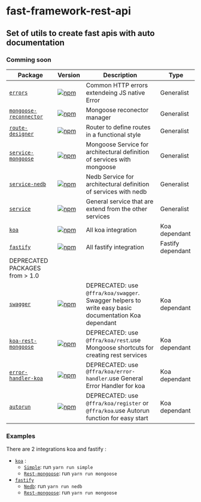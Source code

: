 # fast-framework-rest-api

## Set of utils to create fast apis with auto documentation

### Comming soon

| Package                                                  | Version                                                                                                                                           | Description                                                                                          | Type              |
| -------------------------------------------------------- | ------------------------------------------------------------------------------------------------------------------------------------------------- | ---------------------------------------------------------------------------------------------------- | ----------------- |
| [`errors`](/packages/errors)                             | [![npm](https://img.shields.io/npm/v/@ffra/errors.svg?style=flat-square)](https://www.npmjs.com/package/@ffra/errors)                             | Common HTTP errors extendeing JS native Error                                                        | Generalist        |
| [`mongoose-reconnector`](/packages/mongoose-reconnector) | [![npm](https://img.shields.io/npm/v/@ffra/mongoose-reconnector.svg?style=flat-square)](https://www.npmjs.com/package/@ffra/mongoose-reconnector) | Mongoose reconector manager                                                                          | Generalist        |
| [`route-designer`](/packages/route-designer)             | [![npm](https://img.shields.io/npm/v/@ffra/route-designer.svg?style=flat-square)](https://www.npmjs.com/package/@ffra/route-designer)             | Router to define routes in a functional style                                                        | Generalist        |
| [`service-mongoose`](/packages/service-mongoose)         | [![npm](https://img.shields.io/npm/v/@ffra/service-mongoose.svg?style=flat-square)](https://www.npmjs.com/package/@ffra/service-mongoose)         | Mongoose Service for architectural definition of services with mongoose                              | Generalist        |
| [`service-nedb`](/packages/service-nedb)                 | [![npm](https://img.shields.io/npm/v/@ffra/service-nedb.svg?style=flat-square)](https://www.npmjs.com/package/@ffra/service-nedb)                 | Nedb Service for architectural definition of services with nedb                                      | Generalist        |
| [`service`](/packages/service)                           | [![npm](https://img.shields.io/npm/v/@ffra/service.svg?style=flat-square)](https://www.npmjs.com/package/@ffra/service)                           | General service that are extend from the other services                                              | Generalist        |
| [`koa`](/packages/koa)                                   | [![npm](https://img.shields.io/npm/v/@ffra/koa.svg?style=flat-square)](https://www.npmjs.com/package/@ffra/koa)                                   | All koa integration                                                                                  | Koa dependant     |
| [`fastify`](/packages/fastify)                           | [![npm](https://img.shields.io/npm/v/@ffra/fastify.svg?style=flat-square)](https://www.npmjs.com/package/@ffra/fastify)                           | All fastify integration                                                                              | Fastify dependant |
| DEPRECATED PACKAGES from > 1.0                           |                                                                                                                                                   |                                                                                                      |                   |
| [`swagger`](/packages/swagger)                           | [![npm](https://img.shields.io/npm/v/@ffra/swagger.svg?style=flat-square)](https://www.npmjs.com/package/@ffra/swagger)                           | DEPRECATED: use `@ffra/koa/swagger`. Swagger helpers to write easy basic documentation Koa dependant | Koa dependant     |
| [`koa-rest-mongoose`](/packages/koa-rest-mongoose)       | [![npm](https://img.shields.io/npm/v/@ffra/koa-rest-mongoose.svg?style=flat-square)](https://www.npmjs.com/package/@ffra/koa-rest-mongoose)       | DEPRECATED: use `@ffra/koa/rest`.use Mongoose shortcuts for creating rest services                   | Koa dependant     |
| [`error-handler-koa`](/packages/error-handler-koa)       | [![npm](https://img.shields.io/npm/v/@ffra/error-handler-koa.svg?style=flat-square)](https://www.npmjs.com/package/@ffra/error-handler-koa)       | DEPRECATED: use `@ffra/koa/error-handler`.use General Error Handler for koa                          | Koa dependant     |
| [`autorun`](/packages/autorun)                           | [![npm](https://img.shields.io/npm/v/@ffra/autorun.svg?style=flat-square)](https://www.npmjs.com/package/@ffra/autorun)                           | DEPRECATED: use `@ffra/koa/register` or `@ffra/koa`.use Autorun function for easy start              | Koa dependant     |

### Examples

There are 2 integrations koa and fastify :

-   [`koa`](/packages/koa-examples) :
    -   [`Simple`](/packages/koa-examples/simple): run `yarn run simple`
    -   [`Rest-mongoose`](/packages/koa-examples/mongoose): run `yarn run mongoose`
-   [`fastify`](/packages/fastify-examples)
    -   [`Nedb`](/packages/koa-examples/simple): run `yarn run nedb`
    -   [`Rest-mongoose`](/packages/koa-examples/mongoose): run `yarn run mongoose`

